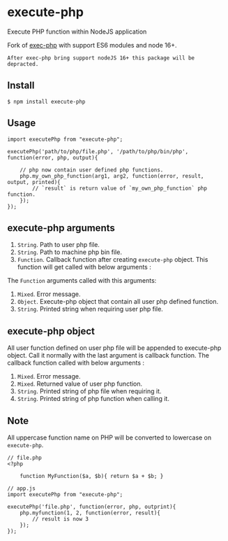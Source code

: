 execute-php
========

Execute PHP function within NodeJS application

Fork of [exec-php](https://github.com/iqbalfn/exec-php) with support ES6 modules and node 16+.

`After exec-php bring support nodeJS 16+ this package will be depracted.`

Install
-------

    $ npm install execute-php

Usage
-----

    import executePhp from "execute-php";

    executePhp('path/to/php/file.php', '/path/to/php/bin/php', function(error, php, output){

        // php now contain user defined php functions.
        php.my_own_php_function(arg1, arg2, function(error, result, output, printed){
            // `result` is return value of `my_own_php_function` php function.
        });
    });

execute-php arguments
------------------

1. `String`. Path to user php file.
2. `String`. Path to machine php bin file.
3. `Function`. Callback function after creating `execute-php` object. This function will get called with below arguments :

The `Function` arguments called with this arguments:

1. `Mixed`. Error message.
2. `Object`. Execute-php object that contain all user php defined function.
3. `String`. Printed string when requiring user php file.

execute-php object
---------------

All user function defined on user php file will be appended to execute-php object.
Call it normally with the last argument is callback function. The callback 
function called with below arguments :

1. `Mixed`. Error message.
2. `Mixed`. Returned value of user php function.
3. `String`. Printed string of php file when requiring it.
4. `String`. Printed string of php function when calling it.


Note
----

All uppercase function name on PHP will be converted to lowercase on `execute-php`.

    // file.php
    <?php
    
        function MyFunction($a, $b){ return $a + $b; }
    
    // app.js 
    import executePhp from "execute-php";

    executePhp('file.php', function(error, php, outprint){
        php.myfunction(1, 2, function(error, result){
            // result is now 3
        });
    });
